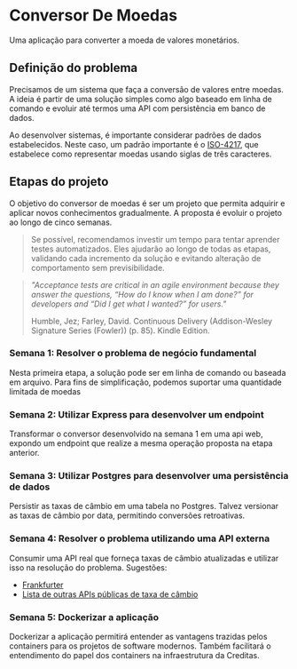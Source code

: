 # Conversor De Moedas

Uma aplicação para converter a moeda de valores monetários.

## Definição do problema

Precisamos de um sistema que faça a conversão de valores entre moedas. A ideia é partir de uma solução simples como algo baseado em linha de comando e evoluir até termos uma API com persistência em banco de dados.

Ao desenvolver sistemas, é importante considerar padrões de dados estabelecidos. Neste caso, um padrão importante é o [ISO-4217]([url](https://en.wikipedia.org/wiki/ISO_4217#Active_codes_(List_One))), que estabelece como representar moedas usando siglas de três caracteres.

## Etapas do projeto

O objetivo do conversor de moedas é ser um projeto que permita adquirir e aplicar novos conhecimentos gradualmente. A proposta é evoluir o projeto ao longo de cinco semanas. 

> Se possível, recomendamos investir um tempo para tentar aprender testes automatizados. Eles ajudarão ao longo de todas as etapas, validando cada incremento da solução e evitando alteração de comportamento sem previsibilidade.

> _"Acceptance tests are critical in an agile environment because they answer the questions, “How do I know when I am done?” for developers and “Did I get what I wanted?” for users."_
>
> Humble, Jez; Farley, David. Continuous Delivery (Addison-Wesley Signature Series (Fowler)) (p. 85). Kindle Edition.

### Semana 1: Resolver o problema de negócio fundamental
Nesta primeira etapa, a solução pode ser em linha de comando ou baseada em arquivo. Para fins de simplificação, podemos suportar uma quantidade limitada de moedas

### Semana 2: Utilizar Express para desenvolver um endpoint
Transformar o conversor desenvolvido na semana 1 em uma api web, expondo um endpoint que realize a mesma operação proposta na etapa anterior.

### Semana 3: Utilizar Postgres para desenvolver uma persistência de dados
Persistir as taxas de câmbio em uma tabela no Postgres. Talvez versionar as taxas de câmbio por data, permitindo conversões retroativas.

### Semana 4: Resolver o problema utilizando uma API externa
Consumir uma API real que forneça taxas de câmbio atualizadas e utilizar isso na resolução do problema. Sugestões:
- [Frankfurter](https://www.frankfurter.app/docs/)
- [Lista de outras APIs públicas de taxa de câmbio](https://github.com/public-apis/public-apis#currency-exchange)

### Semana 5: Dockerizar a aplicação
Dockerizar a aplicação permitirá entender as vantagens trazidas pelos containers para os projetos de software modernos. Também facilitará o entendimento do papel dos containers na infraestrutura da Creditas.
